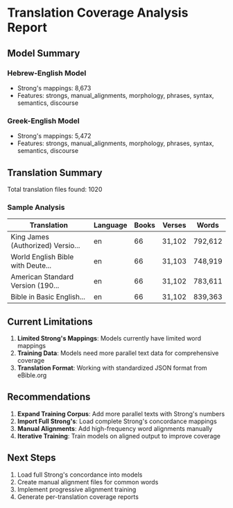 # Translation Coverage Analysis Report

## Model Summary

### Hebrew-English Model
- Strong's mappings: 8,673
- Features: strongs, manual_alignments, morphology, phrases, syntax, semantics, discourse

### Greek-English Model
- Strong's mappings: 5,472
- Features: strongs, manual_alignments, morphology, phrases, syntax, semantics, discourse

## Translation Summary

Total translation files found: 1020

### Sample Analysis

| Translation | Language | Books | Verses | Words |
|-------------|----------|-------|--------|-------|
| King James (Authorized) Versio... | en | 66 | 31,102 | 792,612 |
| World English Bible with Deute... | en | 66 | 31,103 | 748,919 |
| American Standard Version (190... | en | 66 | 31,102 | 783,611 |
| Bible in Basic English... | en | 66 | 31,102 | 839,363 |

## Current Limitations

1. **Limited Strong's Mappings**: Models currently have limited word mappings
2. **Training Data**: Models need more parallel text data for comprehensive coverage
3. **Translation Format**: Working with standardized JSON format from eBible.org

## Recommendations

1. **Expand Training Corpus**: Add more parallel texts with Strong's numbers
2. **Import Full Strong's**: Load complete Strong's concordance mappings
3. **Manual Alignments**: Add high-frequency word alignments manually
4. **Iterative Training**: Train models on aligned output to improve coverage

## Next Steps

1. Load full Strong's concordance into models
2. Create manual alignment files for common words
3. Implement progressive alignment training
4. Generate per-translation coverage reports
